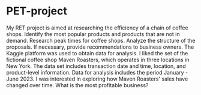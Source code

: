 # PET-project
My RET project is aimed at researching the efficiency of a chain of coffee shops. Identify the most popular products and products that are not in demand. Research peak times for coffee shops. Analyze the structure of the proposals. If necessary, provide recommendations to business owners. The Kaggle platform was used to obtain data for analysis. I liked the set of the fictional coffee shop Maven Roasters, which operates in three locations in New York. The data set includes transaction date and time, location, and product-level information. Data for analysis includes the period January - June 2023. I was interested in exploring how Maven Roasters' sales have changed over time. What is the most profitable business?
